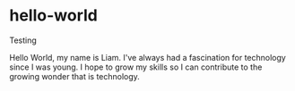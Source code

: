 # hello-world
Testing

Hello World, my name is Liam.
I've always had a fascination for technology since I was young. 
I hope to grow my skills so I can contribute to the growing wonder that is technology.
